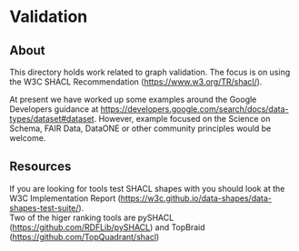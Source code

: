 # Validation

## About

This directory holds work related to graph validation.  The focus is on using the
W3C SHACL Recommendation (https://www.w3.org/TR/shacl/).

At present we have worked up some examples around the Google Developers guidance at
https://developers.google.com/search/docs/data-types/dataset#dataset.   However,
example focused on the Science on Schema, FAIR Data, DataONE or other community
principles would be welcome.  

## Resources

If you are looking for tools test SHACL shapes with you should look at the 
W3C Implementation Report (https://w3c.github.io/data-shapes/data-shapes-test-suite/).  
Two of the higer ranking tools are pySHACL (https://github.com/RDFLib/pySHACL)
and TopBraid (https://github.com/TopQuadrant/shacl)

